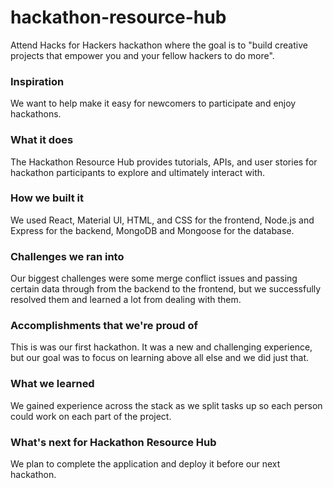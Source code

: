 # hackathon-resource-hub
Attend Hacks for Hackers hackathon where the goal is to "build creative projects that empower you and your fellow hackers to do more".

### Inspiration
We want to help make it easy for newcomers to participate and enjoy hackathons.

### What it does
The Hackathon Resource Hub provides tutorials, APIs, and user stories for hackathon participants to explore and ultimately interact with.

### How we built it
We used React, Material UI, HTML, and CSS for the frontend, Node.js and Express for the backend, MongoDB and Mongoose for the database.

### Challenges we ran into
Our biggest challenges were some merge conflict issues and passing certain data through from the backend to the frontend, but we successfully resolved them and learned a lot from dealing with them.

### Accomplishments that we're proud of
This is was our first hackathon. It was a new and challenging experience, but our goal was to focus on learning above all else and we did just that.

### What we learned
We gained experience across the stack as we split tasks up so each person could work on each part of the project.

### What's next for Hackathon Resource Hub
We plan to complete the application and deploy it before our next hackathon.
